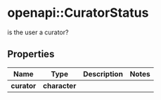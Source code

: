 # openapi::CuratorStatus

is the user a curator?

## Properties
Name | Type | Description | Notes
------------ | ------------- | ------------- | -------------
**curator** | **character** |  | 



